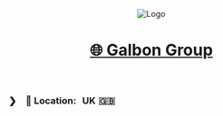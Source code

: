 <div align="center">

![Logo](https://avatars.githubusercontent.com/u/180036362?s=96&v=4)

# [🌐 Galbon Group](https://galbon.group)

&nbsp;

</div>

### ❯　📍 Location: UK    🇬🇧

